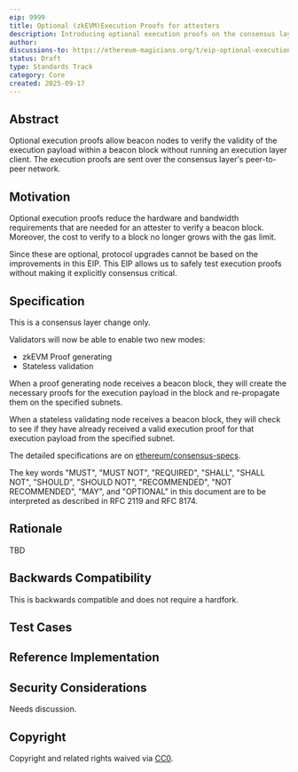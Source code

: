 ```yaml
---
eip: 9999
title: Optional (zkEVM)Execution Proofs for attesters
description: Introducing optional execution proofs on the consensus layer
author: 
discussions-to: https://ethereum-magicians.org/t/eip-optional-execution-proofs/25500
status: Draft
type: Standards Track
category: Core
created: 2025-09-17
---
```


## Abstract

Optional execution proofs allow beacon nodes to verify the validity of the execution payload within a beacon block without running an execution layer client. The execution proofs are sent over the consensus layer's peer-to-peer network.

## Motivation

Optional execution proofs reduce the hardware and bandwidth requirements that are needed for an attester to verify a beacon block. Moreover, the cost to verify to a block no longer grows with the gas limit.

Since these are optional, protocol upgrades cannot be based on the improvements in this EIP. This EIP allows us to safely test execution proofs without making it explicitly consensus critical.

## Specification

This is a consensus layer change only. 

Validators will now be able to enable two new modes:

- zkEVM Proof generating
- Stateless validation

When a proof generating node receives a beacon block, they will create the necessary proofs for the execution payload in the block and re-propagate them on the specified subnets.

When a stateless validating node receives a beacon block, they will check to see if they have already received a valid execution proof for that execution payload from the specified subnet.

The detailed specifications are on [ethereum/consensus-specs](https://github.com/ethereum/consensus-specs/pull/4591).

The key words "MUST", "MUST NOT", "REQUIRED", "SHALL", "SHALL NOT", "SHOULD", "SHOULD NOT", "RECOMMENDED", "NOT RECOMMENDED", "MAY", and "OPTIONAL" in this document are to be interpreted as described in RFC 2119 and RFC 8174.

## Rationale

TBD

## Backwards Compatibility

This is backwards compatible and does not require a hardfork.

## Test Cases

## Reference Implementation

## Security Considerations

Needs discussion.

## Copyright

Copyright and related rights waived via [CC0](../LICENSE.md).
